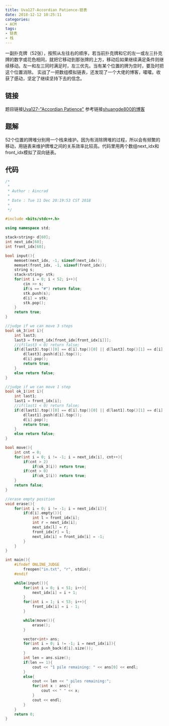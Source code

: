 ```yaml
---
title: Uva127-Accordian Patience-链表
date: 2018-12-12 10:25:11
categories:
- ACM
tags:
- 链表
- 栈
---
```

一副扑克牌（52张），按照从左往右的顺序，若当前扑克牌和它的左一或左三扑克牌的数字或花色相同，就把它移动到那张牌的上方，移动后如果继续满足条件则继续移动。左一和左三同时满足时，左三优先。当有某个位置的牌为空时，要及时把这个位置消除。
实战了一把数组模拟链表，还发现了一个大佬的博客，嚯嚯。收获了感动，坚定了继续坚持下去的信念。
<!--more-->
## 链接
题目链接[Uva127-"Accordian Patience"](https://vjudge.net/problem/UVA-127)
参考链接[shuangde800的博客](https://blog.csdn.net/shuangde800/article/details/7703781#commentBox)

## 题解
52个位置的牌堆分别用一个栈来维护。因为有消除牌堆的过程，所以会有频繁的移动，用链表来维护牌堆之间的关系效率比较高。代码里用两个数组next_idx和front_idx模拟了双向链表。

## 代码
```C++
/*
 *
 * Author : Aincrad
 *
 * Date : Tue 11 Dec 20:19:53 CST 2018
 *
 */

#include <bits/stdc++.h>

using namespace std;

stack<string> d[60];
int next_idx[60];
int front_idx[60];

bool input(){
    memset(next_idx, -1, sizeof(next_idx));
    memset(front_idx, -1, sizeof(front_idx));
    string s;
    stack<string> stk;
    for(int i = 0; i < 52; i++){
        cin >> s;
        if(s == "#") return false;
        stk.push(s);
        d[i] = stk;
        stk.pop();
    }
    return true;
}

//judge if we can move 3 steps
bool ok_3(int i){
    int last3;
    last3 = front_idx[front_idx[front_idx[i]]];
    //if(last3 < 0) return false;
    if(d[last3].top()[0] == d[i].top()[0] || d[last3].top()[1] == d[i].top()[1]){
        d[last3].push(d[i].top());
        d[i].pop();
        return true;
    }
    else return false;
}

//judge if we can move 1 step
bool ok_1(int i){
    int last1;
    last1 = front_idx[i];
    //if(last1 < 0) return false;
    if(d[last1].top()[0] == d[i].top()[0] || d[last1].top()[1] == d[i].top()[1]){
        d[last1].push(d[i].top());
        d[i].pop();
        return true;
    }
    else return false;
}

bool move(){
    int cnt = 0;
    for(int i = 0; i != -1; i = next_idx[i], cnt++){
        if(cnt > 2)
            if(ok_3(i)) return true;
        if(cnt > 0)
            if(ok_1(i)) return true;
    }
    return false;
}

//erase empty position
void erase(){
    for(int i = 0; i != -1; i = next_idx[i]){
        if(d[i].empty()){
            int l = front_idx[i];
            int r = next_idx[i];
            next_idx[l] = r;
            front_idx[r] = l;
            next_idx[i] = front_idx[i] = -1;
        }
    }
}

int main(){
    #ifndef ONLINE_JUDGE    
        freopen("in.txt", "r", stdin);
    #endif

    while(input()){
        for(int i = 0; i < 51; i++){
            next_idx[i] = i + 1;
        }
        for(int i = 1; i < 53; i++){
            front_idx[i] = i - 1;
        }

        while(move()){
            erase();
        }

        vector<int> ans;
        for(int i = 0; i != -1; i = next_idx[i]){
            ans.push_back(d[i].size());
        }
        int len = ans.size();
        if(len == 1){
            cout << "1 pile remaining: " << ans[0] << endl;
        }
        else{
            cout << len << " piles remaining:";
            for(int x : ans){
                cout << " " << x;
            }
            cout << endl;
        }
    }
    return 0;
}

```
